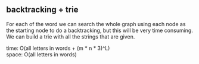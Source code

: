 ## backtracking + trie
For each of the word we can search the whole graph using each node as the starting node to do a backtracking, but this will be very time consuming.<br>
We can build a trie with all the strings that are given.

time: O(all letters in words + (m * n * 3)^L)<br>
space: O(all letters in words)
